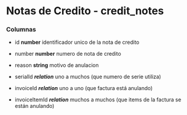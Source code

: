 # Notas de Credito - credit_notes
### Columnas
- id **number** identificador unico de la nota de credito
- number **number** numero de nota de credito
- reason **string** motivo de anulacion

- serialId ***relation*** uno a muchos (que numero de serie utiliza)
- invoiceId ***relation*** uno a uno (que factura está anulando)
- invoiceItemId ***relation*** muchos a muchos (que items de la factura se están anulando)